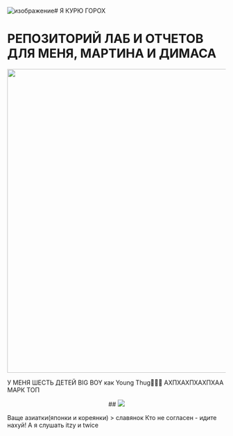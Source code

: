 ![изображение](https://github.com/user-attachments/assets/c37d6f07-8b71-4576-975a-f96fbb8ef64e)# Я КУРЮ ГОРОХ

 # РЕПОЗИТОРИЙ ЛАБ И ОТЧЕТОВ ДЛЯ МЕНЯ, МАРТИНА И ДИМАСА

<p align = "center">
  <img src = "https://i.ibb.co/C7P7FkZ/5440787420531515119.jpg" width = "700px">
</p>
У МЕНЯ ШЕСТЬ ДЕТЕЙ BIG BOY как Young Thug👶👶👶
АХПХАХПХАХПХАА МАРК ТОП
<p align = "center">
##
 <img src = "https://i.ibb.co/LN6CMhY/200x200.png">
</p>
 Ваще азиатки(японки и кореянки) > славянок
 Кто не согласен - идите нахуй! А я слушать itzy и twice
